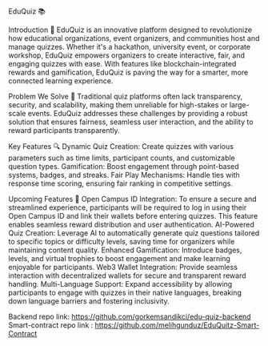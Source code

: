EduQuiz 📚


Introduction 🌟
EduQuiz is an innovative platform designed to revolutionize how educational organizations, event organizers, and communities host and manage quizzes. Whether it's a hackathon, university event, or corporate workshop, EduQuiz empowers organizers to create interactive, fair, and engaging quizzes with ease. With features like blockchain-integrated rewards and gamification, EduQuiz is paving the way for a smarter, more connected learning experience.


Problem We Solve 🤔
Traditional quiz platforms often lack transparency, security, and scalability, making them unreliable for high-stakes or large-scale events. EduQuiz addresses these challenges by providing a robust solution that ensures fairness, seamless user interaction, and the ability to reward participants transparently.


Key Features 🔍
Dynamic Quiz Creation: Create quizzes with various parameters such as time limits, participant counts, and customizable question types.
Gamification: Boost engagement through point-based systems, badges, and streaks.
Fair Play Mechanisms: Handle ties with response time scoring, ensuring fair ranking in competitive settings.

Upcoming Features 🚀
Open Campus ID Integration: To ensure a secure and streamlined experience, participants will be required to log in using their Open Campus ID and link their wallets before entering quizzes. This feature enables seamless reward distribution and user authentication.
AI-Powered Quiz Creation: Leverage AI to automatically generate quiz questions tailored to specific topics or difficulty levels, saving time for organizers while maintaining content quality.
Enhanced Gamification: Introduce badges, levels, and virtual trophies to boost engagement and make learning enjoyable for participants.
Web3 Wallet Integration: Provide seamless interaction with decentralized wallets for secure and transparent reward handling.
Multi-Language Support: Expand accessibility by allowing participants to engage with quizzes in their native languages, breaking down language barriers and fostering inclusivity.


Backend repo link: https://github.com/gorkemsandikci/edu-quiz-backend
Smart-contract repo link : https://github.com/melihgunduz/EduQuitz-Smart-Contract
